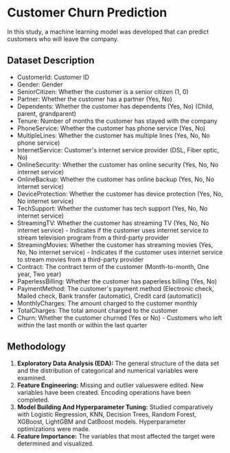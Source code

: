 # Customer Churn Prediction
In this study, a machine learning model was developed that can predict customers who will leave the company.

## Dataset Description
- CustomerId: Customer ID
- Gender: Gender
- SeniorCitizen: Whether the customer is a senior citizen (1, 0)
- Partner: Whether the customer has a partner (Yes, No)
- Dependents: Whether the customer has dependents (Yes, No) (Child, parent, grandparent)
- Tenure: Number of months the customer has stayed with the company
- PhoneService: Whether the customer has phone service (Yes, No)
- MultipleLines: Whether the customer has multiple lines (Yes, No, No phone service)
- InternetService: Customer's internet service provider (DSL, Fiber optic, No)
- OnlineSecurity: Whether the customer has online security (Yes, No, No internet service)
- OnlineBackup: Whether the customer has online backup (Yes, No, No internet service)
- DeviceProtection: Whether the customer has device protection (Yes, No, No internet service)
- TechSupport: Whether the customer has tech support (Yes, No, No internet service)
- StreamingTV: Whether the customer has streaming TV (Yes, No, No internet service) - Indicates if the customer uses internet service to stream television program from a third-party provider
- StreamingMovies: Whether the customer has streaming movies (Yes, No, No internet service) - Indicates if the customer uses internet service to stream movies from a third-party provider
- Contract: The contract term of the customer (Month-to-month, One year, Two year)
- PaperlessBilling: Whether the customer has paperless billing (Yes, No)
- PaymentMethod: The customer's payment method (Electronic check, Mailed check, Bank transfer (automatic), Credit card (automatic))
- MonthlyCharges: The amount charged to the customer monthly
- TotalCharges: The total amount charged to the customer
- Churn: Whether the customer churned (Yes or No) - Customers who left within the last month or within the last quarter

## Methodology
1. **Exploratory Data Analysis (EDA):**  The general structure of the data set and the distribution of categorical and numerical variables were examined.
2. **Feature Engineering:**  Missing and outlier values ​​were edited. New variables have been created. Encoding operations have been completed.
3. **Model Building And Hyperparameter Tuning:** Studied comparatively with Logistic Regression, KNN, Decision Trees, Random Forest, XGBoost, LightGBM and CatBoost models. Hyperparameter optimizations were made.
4. **Feature Importance:** The variables that most affected the target were determined and visualized.
